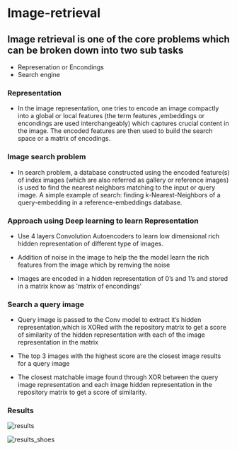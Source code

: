 # Image-retrieval

## Image retrieval is one of the core problems which can be broken down into two sub tasks

- Represenation or Encondings
- Search engine

### Representation 
- In the image representation, one tries to encode an image compactly into a global or local features (the term features ,embeddings or encondings are used interchangeably) which captures crucial content in the image. The encoded features are then used to build the search space or a matrix of encodings.

### Image search problem
- In search problem, a database constructed using the encoded feature(s) of index images (which are also referred as gallery or reference images) is used to find the nearest neighbors matching to the input or query image. A simple example of search: finding k-Nearest-Neighbors of a query-embedding in a reference-embeddings database. 

### Approach using Deep learning to learn Representation

- Use 4 layers Convolution Autoencoders to learn low dimensional rich hidden representation of different type of images.

- Addition of noise in the image to help the the model learn the rich features from the image which by remving the noise 

- Images are encoded in a hidden representation of 0’s and 1’s and stored in a matrix know as 'matrix of encondings'

### Search a query image

- Query image is passed to the Conv model to extract it’s hidden representation,which is XORed with the repository matrix to get a score of similarity of the hidden representation with each of the image representation in the matrix

- The top 3 images with the highest score are the closest image results for a query image

- The closest matchable image found through XOR between the query image representation and each image hidden representation in the repository matrix to get a score of similarity.


### Results 

![results](https://user-images.githubusercontent.com/23450113/218266781-76952ebe-699a-4e58-b6f5-d11262af1fa3.png)

![results_shoes](https://user-images.githubusercontent.com/23450113/218266782-cf0637f0-bc59-4d5b-adfc-4defd7af7fee.png)

